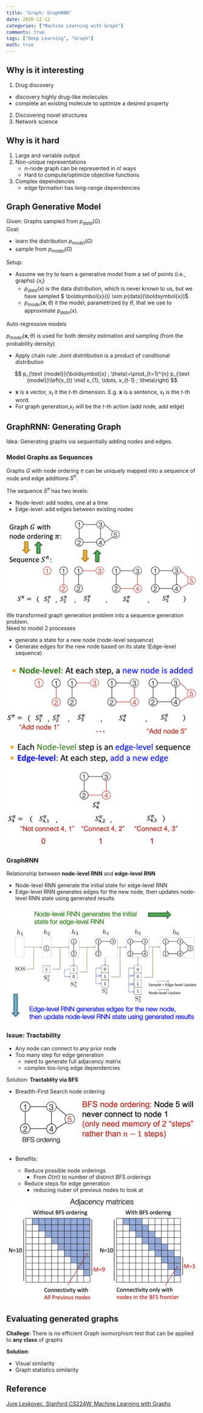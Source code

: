 ```yaml
---
title: "Graph: GraphRNN"
date: 2020-12-12
categories: ["Machine Learning with Graph"]
comments: true
tags: ["Deep Learning", "Graph"]
math: true
---
```


## Why is it interesting

1. Drug discovery
  - discovery highly drug-like molecules 
  - complete an existing molecule to optimize a desired property

2. Discovering novel structures 
3. Network science

## Why is it hard
1. Large and variable output
2. Non-unique representations
   - $n$-node graph can be represented in $n!$ ways
   - Hard to compute/optimize objective functions
3. Complex dependencies 
   - edge fprmation has long-range dependencies 

## Graph Generative Model

Given: Graphs sampled from $p_{data}(G)$  
Goal:   
  - learn the distribution $p_{model}(G)$
  - sample from $p_{model}(G)$

Setup:
  - Assume we try to learn a generative model from a set of points (i.e., graphs) $\lbrace x_i \rbrace$
    - $p_{data}(x)$ is the data distribution, which is never known to us, but we have sampled $
\boldsymbol{x}_{i} \sim p_{data}(\boldsymbol{x})$.
    - $p_{model}(\boldsymbol{x}; \theta)$ it the model, parametrized by $\theta$, that we use to approximate $p_{data}(x)$.

Auto-regressive models

$p_{model}(\boldsymbol{x}; \theta)$ is used for both density estimation and sampling (from the probability density)
  - Apply chain rule: Joint distritbution is a product of conditional distribution

$$
p_{\text {model}}(\boldsymbol{x} ; \theta)=\prod_{t=1}^{n} p_{\text {model}}\left(x_{t} \mid x_{1}, \ldots, x_{t-1} ; \theta\right)
$$

- $\boldsymbol{x}$ is a vector, $x_t$ it the $t$-th dimension. E.g. $\boldsymbol{x}$ is a sentence, $x_t$ is the $t$-th word.
- For graph generation,$x_t$ will be the $t$-th action (add node, add edge)

## GraphRNN: Generating Graph
Idea: Generating graphs via sequentially adding nodes and edges. 

### Model Graphs as Sequences 
Graphs $G$ with node ordering $\pi$ can be uniquely mapped into a sequence of node and edge additions $S^{\pi}$.

The sequence $S^{\pi}$ has two levels:
- Node-level: add nodes, one at a time
- Edge-level: add edges between existing nodes

![grnn1](/images/ml/grnn1.png)


We transformed graph generation problem into a sequence generation problem.  
Need to model 2 processes
- generate a state for a new node (node-level sequence)
- Generate edges for the new node based on its state (Edge-level sequence)

![grnn2](/images/ml/grnn2.png)

![grnn3](/images/ml/grnn3.png)
### GraphRNN
Relationship between **node-level RNN** and **edge-level RNN**
- Node-level RNN generate the initial state for edge-level RNN
- Edge-level RNN generates edges for the new node, then updates node-level RNN state using generated results

![grnn4](/images/ml/grnn4.png)

### Issue: Tractability

- Any node can connect to any prior node
- Too many step for edge generation
  - need to generate full adjacency matrix
  - complex too-long edge dependencies

Solution: **Tractablity via BFS**

- Breadth-First Search node ordering
![grnn5](/images/ml/grnn5.png)

- Benefits:
  - Reduce possible node orderings
    - From $O(n!)$ to number of distinct BFS orderings
  - Reduce steps for edge generation
    - reducing nuber of previous nodes to look at

![grnn6](/images/ml/grnn6.png)

## Evaluating generated graphs

**Challege**: There is no efficient Graph isomorphism test that can be applied to **any class** of graphs  

**Solution**:
  - Visual similarity
  - Graph statistics similarity 


## Reference

[Jure Leskovec, Stanford CS224W: Machine Learning with Graphs](http://cs224w.stanford.edu)